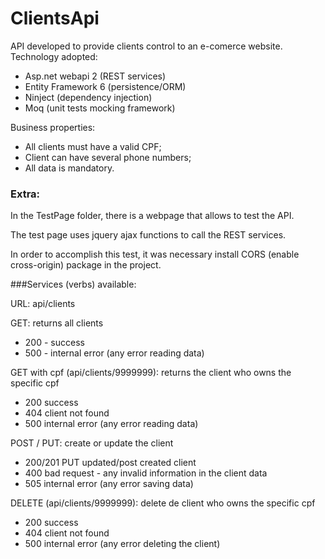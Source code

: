 # ClientsApi

API developed to provide clients control to an e-comerce website.
Technology adopted:
- Asp.net webapi 2 (REST services)
- Entity Framework 6 (persistence/ORM)
- Ninject (dependency injection)
- Moq (unit tests mocking framework)

Business properties:
- All clients must have a valid CPF;
- Client can have several phone numbers;
- All data is mandatory.

### Extra:
In the TestPage folder, there is a webpage that allows to test the API.

The test page uses jquery ajax functions to call the REST services.

In order to accomplish this test, it was necessary install CORS (enable cross-origin) package in the project.


###Services (verbs) available:

URL: api/clients

GET: returns all clients
- 200 - success
- 500 - internal error (any error reading data)

GET with cpf (api/clients/9999999): returns the client who owns the specific cpf
- 200 success
- 404 client not found
- 500 internal error (any error reading data)

POST / PUT: create or update the client
- 200/201 PUT updated/post created client
- 400 bad request - any invalid information in the client data
- 505 internal error (any error saving data)

DELETE (api/clients/9999999): delete de client who owns the specific cpf
- 200 success
- 404 client not found
- 500 internal error (any error deleting the client)
